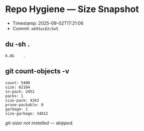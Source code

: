 # Repo Hygiene — Size Snapshot

- Timestamp: 2025-09-02T17:21:06
- Commit: `e693ac82c5e5`

## du -sh .
    6.8G	.

## git count-objects -v
    count: 5400
    size: 62164
    in-pack: 2452
    packs: 1
    size-pack: 4343
    prune-packable: 0
    garbage: 1
    size-garbage: 34812

_git-sizer not installed — skipped._
